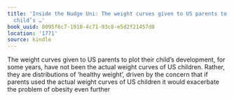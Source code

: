 ```yaml
---
title: 'Inside the Nudge Uni: The weight curves given to US parents to plot their
  child’s …'
book_uuid: 8095f6c7-1918-4c71-93c8-e5d2f21457d8
location: '1771'
source: kindle
---
```


The weight curves given to US parents to plot their child’s development, for some years, have not been the actual weight curves of US children. Rather, they are distributions of ‘healthy weight’, driven by the concern that if parents used the actual weight curves of US children it would exacerbate the problem of obesity even further